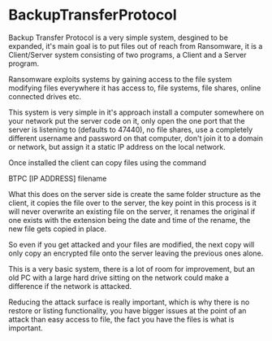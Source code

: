 # BackupTransferProtocol

Backup Transfer Protocol is a very simple system, desgined to be expanded, it's main goal is to put files out of reach from Ransomware, it is a Client/Server system consisting of two programs, a Client and a Server program.

Ransomware exploits systems by gaining access to the file system modifying files everywhere it has access to, file systems, file shares, online connected drives etc.

This system is very simple in it's approach install a computer somewhere on your network put the server code on it, only open the one port that the server is listening to (defaults to 47440), no file shares, use a completely different username and password on that computer, don't join it to a domain or network, but assign it a static IP address on the local network.

Once installed the client can copy files using the command 

BTPC [IP ADDRESS] filename

What this does on the server side is create the same folder structure as the client, it copies the file over to the server, the key point in this process is it will never overwrite an existing file on the server, it renames the original if one exists with the extension being the date and time of the rename, the new file gets copied in place.

So even if you get attacked and your files are modified, the next copy will only copy an encrypted file onto the server leaving the previous ones alone.

This is a very basic system, there is a lot of room for improvement, but an old PC with a large hard drive sitting on the network could make a difference if the network is attacked.

Reducing the attack surface is really important, which is why there is no restore or listing functionality, you have bigger issues at the point of an attack than easy access to file, the fact you have the files is what is important.







